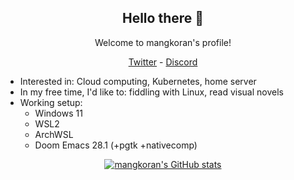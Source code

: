 <!-- <div align="center"> -->
<!--     <a href="https://github.com/mangkoran/mangkoran"> -->
<!--         <img src="./assets/60104382_p0-github-preview.png" alt="mangkoran Banner" /> -->
<!--     </a> -->
<!-- </div> -->

<h2 align="center">Hello there 👋</h2>
<p align="center">Welcome to mangkoran's profile!</p>
<p align="center">
    <a href="https://twitter.com/mangkoran">Twitter</a> -
    <a href="https://discordapp.com/users/391547930550599680">Discord</a>
</p>

- Interested in: Cloud computing, Kubernetes, home server
- In my free time, I'd like to: fiddling with Linux, read visual novels
- Working setup:
  - Windows 11
  - WSL2
  - ArchWSL
  - Doom Emacs 28.1 (+pgtk +nativecomp)

<p align="center">
    <a href="https://github.com/mangkoran/mangkoran">
        <img src="https://github-readme-stats.vercel.app/api?username=mangkoran&show_icons=true&theme=gruvbox" alt="mangkoran's GitHub stats" />
    </a>
</p>
<!-- ![mangkoran's GitHub stats](https://github-readme-stats.vercel.app/api?username=mangkoran&show_icons=true&theme=gruvbox)] -->
